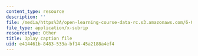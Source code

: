 ```yaml
---
content_type: resource
description: ''
file: /media/https%3A/open-learning-course-data-rc.s3.amazonaws.com/6-003-signals-and-systems-fall-2011/e414461b8483533abf1445a2188a4ef4_K3OFb7RlbVE.vtt
file_type: application/x-subrip
resourcetype: Other
title: 3play caption file
uid: e414461b-8483-533a-bf14-45a2188a4ef4
---
```

